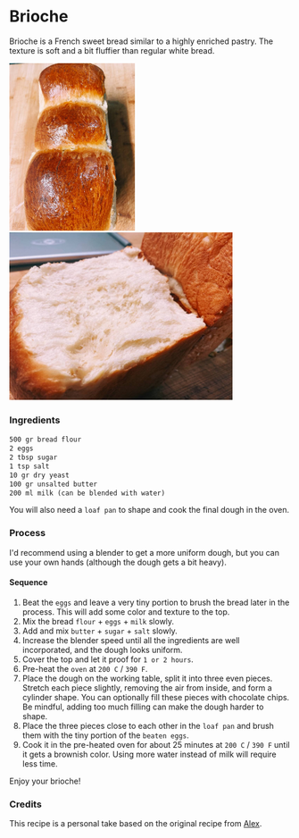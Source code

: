 # Brioche

Brioche is a French sweet bread similar to a highly enriched pastry. The texture is soft and a bit fluffier than regular white bread.

<div>
  <img height="300px" src="images/brioche/1.jpg"/>
  <img height="300px" src="images/brioche/2.jpg"/>
</div>

### Ingredients
```
500 gr bread flour
2 eggs
2 tbsp sugar
1 tsp salt
10 gr dry yeast
100 gr unsalted butter
200 ml milk (can be blended with water)
```

You will also need a `loaf pan` to shape and cook the final dough in the oven.

### Process

I'd recommend using a blender to get a more uniform dough, but you can use your own hands (although the dough gets a bit heavy).

#### Sequence

1. Beat the `eggs` and leave a very tiny portion to brush the bread later in the process. This will add some color and texture to the top.
2. Mix the bread `flour` + `eggs` + `milk` slowly.
3. Add and mix `butter` + `sugar` + `salt` slowly.
4. Increase the blender speed until all the ingredients are well incorporated, and the dough looks uniform.
5. Cover the top and let it proof for `1 or 2 hours`.
6. Pre-heat the `oven` at `200 C` / `390 F`.
7. Place the dough on the working table, split it into three even pieces. Stretch each piece slightly, removing the air from inside, and form a cylinder shape. You can optionally fill these pieces with chocolate chips. Be mindful, adding too much filling can make the dough harder to shape.
8. Place the three pieces close to each other in the `loaf pan` and brush them with the tiny portion of the `beaten eggs`.
9. Cook it in the pre-heated oven for about 25 minutes at `200 C` / `390 F` until it gets a brownish color. Using more water instead of milk will require less time.

Enjoy your brioche!

### Credits

This recipe is a personal take based on the original recipe from [Alex](https://www.youtube.com/watch?v=hY19NK7qBCU).